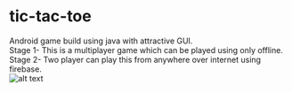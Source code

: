 # tic-tac-toe
Android game build using java with attractive GUI.  
Stage 1- This is a multiplayer game which can be played using only offline.  
Stage 2- Two player can play this from anywhere over internet using firebase.  
![alt text](https://https://github.com/rajdeepp26/tic-tac-toe/blob/master/IMG_20200424_180943.jpg)  
